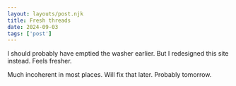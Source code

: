 ```yaml
---
layout: layouts/post.njk 
title: Fresh threads
date: 2024-09-03
tags: ['post']
---
```

<!-- Excerpt Start -->
I should probably have emptied the washer earlier. But I redesigned this site instead. Feels fresher.

Much incoherent in most places. Will fix that later. Probably tomorrow.

<!-- Excerpt End -->

